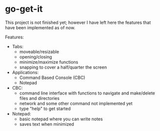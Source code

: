 # go-get-it
This project is not finished yet; however I have left here the features that have been implemented as of now.

Features:
  - Tabs:
	- moveable/resizable
	- opening/closing
	- minimize/maximize functions
	- snapping to cover a half/quarter the screen
  - Applications:
	- Command Based Console (CBC)
	- Notepad
  - CBC:
	- command line interface with functions to navigate and make/delete files and directories
	- network and some other command not implemented yet
	- type "help" to get started
  - Notepad:
	- basic notepad where you can write notes
	- saves text when minimized
